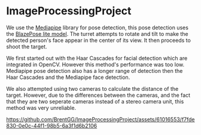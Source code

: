 # ImageProcessingProject

We use the [Mediapipe](https://developers.google.com/mediapipe/solutions/vision/pose_landmarker) library for pose detection, this pose detection uses the [BlazePose lite model](https://storage.googleapis.com/mediapipe-assets/Model%20Card%20BlazePose%20GHUM%203D.pdf). The turret attempts to rotate and tilt to make the detected person's face appear in the center of its view. It then proceeds to shoot the target.

We first started out with the Haar Cascades for facial detection which are integrated in OpenCV. However this method's performance was too low. Mediapipe pose detection also has a longer range of detection then the Haar Cascades and the Mediapipe face detection.

We also attempted using two cameras to calculate the distance of the target. However, due to the differences between the cameras, and the fact that they are two seperate cameras instead of a stereo camera unit, this method was very unreliable.

https://github.com/BrentGG/ImageProcessingProject/assets/61016553/f7fde830-0e0c-44f1-98b5-6a3f1d6b2106

